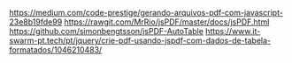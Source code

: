 https://medium.com/code-prestige/gerando-arquivos-pdf-com-javascript-23e8b19fde99
https://rawgit.com/MrRio/jsPDF/master/docs/jsPDF.html
https://github.com/simonbengtsson/jsPDF-AutoTable
https://www.it-swarm-pt.tech/pt/jquery/crie-pdf-usando-jspdf-com-dados-de-tabela-formatados/1046210483/
